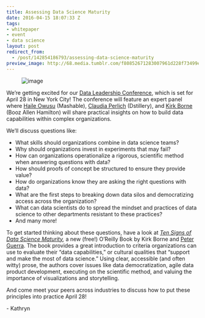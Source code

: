 ```yaml
---
title: Assessing Data Science Maturity
date: 2016-04-15 18:07:33 Z
tags:
- whitepaper
- event
- data science
layout: post
redirect_from:
  - /post/142854186793/assessing-data-science-maturity
preview_image: http://68.media.tumblr.com/f80852671283007961d228f73499ecc3/tumblr_inline_o5ornqRft01ta78fg_540.png
---
```


<figure data-orig-width="908" data-orig-height="512" class="tmblr-full"><img src="http://68.media.tumblr.com/f80852671283007961d228f73499ecc3/tumblr_inline_o5ornqRft01ta78fg_540.png" alt="image" data-orig-width="908" data-orig-height="512"/></figure><p>We’re getting excited for our <a href="https://www.eventbrite.com/e/ffl-data-leadership-conference-tickets-22590364388">Data Leadership Conference</a>, which is set for April 28 in New York City! The conference will feature an expert panel where <a href="https://twitter.com/hailekofi">Haile Owusu</a> (Mashable), <a href="https://twitter.com/claudia_perlich">Claudia Perlich</a> (Dstillery), and <a href="https://twitter.com/KirkDBorne">Kirk Borne</a> (Booz Allen Hamilton) will share practical insights on how to build data capabilities within complex organizations. </p><p>We’ll discuss questions like: </p><ul><li>What skills should organizations combine in data science teams?<br/></li><li>Why should organizations invest in experiments that may fail?</li><li>How can organizations operationalize a rigorous, scientific method when answering questions with data?</li><li>How should proofs of concept be structured to ensure they provide value?</li><li>How do organizations know they are asking the right questions with data?</li><li>What are the first steps to breaking down data silos and democratizing access across the organization?</li><li>What can data scientists do to spread the mindset and practices of data science to other departments resistant to these practices?</li><li>And many more!</li></ul><p>To get started thinking about these questions, have a look at <i><a href="http://search.oreilly.com/?q=ten+signs+of+data+science+maturity&amp;x=0&amp;y=0">Ten Signs of Data Science Maturity</a>, </i>a new (free!) O’Reilly Book by Kirk Borne and <a href="https://twitter.com/petrguerra">Peter Guerra</a>. The book provides a great introduction to criteria organizations can use to evaluate their “data capabilities,” or cultural qualities that “support and make the most of data science.” Using clear, accessible (and often witty) prose, the authors cover issues like data democratization, agile data product development, executing on the scientific method, and valuing the importance of visualizations and storytelling. </p><p>And come meet your peers across industries to discuss how to put these principles into practice April 28!</p><p>- Kathryn</p>
